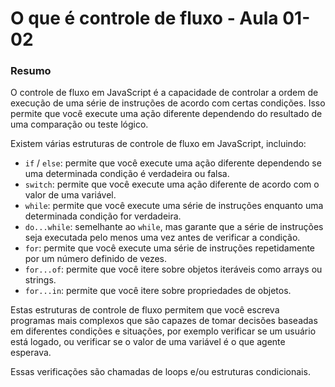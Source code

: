 <!--
Antes de publicar a issue, lembre-se de clicar na aba "Preview", para visualizar se a formatação está correta =)
-->

<!-- Escreva/insira as imagens após essa linha -->

# O que é controle de fluxo - Aula 01-02

### Resumo

O controle de fluxo em JavaScript é a capacidade de controlar a ordem de execução de uma série de instruções de acordo com certas condições. Isso permite que você execute uma ação diferente dependendo do resultado de uma comparação ou teste lógico.

Existem várias estruturas de controle de fluxo em JavaScript, incluindo:

- `if` / `else`: permite que você execute uma ação diferente dependendo se uma determinada condição é verdadeira ou falsa.
- `switch`: permite que você execute uma ação diferente de acordo com o valor de uma variável.
- `while`: permite que você execute uma série de instruções enquanto uma determinada condição for verdadeira.
- `do...while`: semelhante ao `while`, mas garante que a série de instruções seja executada pelo menos uma vez antes de verificar a condição.
- `for`: permite que você execute uma série de instruções repetidamente por um número definido de vezes.
- `for...of`: permite que você itere sobre objetos iteráveis como arrays ou strings.
- `for...in`: permite que você itere sobre propriedades de objetos.

Estas estruturas de controle de fluxo permitem que você escreva programas mais complexos que são capazes de tomar decisões baseadas em diferentes condições e situações, por exemplo verificar se um usuário está logado, ou verificar se o valor de uma variável é o que agente esperava.

Essas verificações são chamadas de loops e/ou estruturas condicionais.
